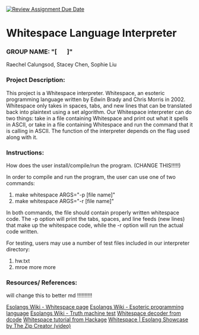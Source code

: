 [![Review Assignment Due Date](https://classroom.github.com/assets/deadline-readme-button-22041afd0340ce965d47ae6ef1cefeee28c7c493a6346c4f15d667ab976d596c.svg)](https://classroom.github.com/a/am3xLbu5)

# Whitespace Language Interpreter
 
### GROUP NAME: "[&nbsp;&nbsp;&nbsp;&nbsp;&nbsp;&nbsp;&nbsp;]"

Raechel Calungsod, Stacey Chen, Sophie Liu
       
### Project Description:
This project is a Whitespace interpreter. Whitespace, an esoteric programming language written 
by Edwin Brady and Chris Morris in 2002. Whitespace only takes in spaces, tabs, and new lines
that can be translated back into plaintext using a set algorithm. Our Whitespace interpreter
can do two things: take in a file containing Whitespace and print out what it spells in ASCII, or take in a file containing Whitespace and run the command that it is calling in ASCII. The function of the
interpreter depends on the flag used along with it.
  
### Instructions:

How does the user install/compile/run the program. (CHANGE THIS!!!!!)

In order to compile and run the program, the user can use one of two commands:
1. make whitespace ARGS="-p [file name]"
2. make whitespace ARGS="-r [file name]"

In both commands, the file should contain properly written whitespace code. The -p option will print the tabs, spaces, and line feeds (new lines) that make up the whitespace code, while the -r option will run the actual code written.

For testing, users may use a number of test files included in our interpreter directory:
1. hw.txt
2. mroe more more

### Resources/ References:

will change this to better md !!!!!!!!!!

[Esolangs Wiki - Whitespace page](https://esolangs.org/wiki/Whitespace)
[Esolangs Wiki - Esoteric programming language](https://esolangs.org/wiki/Esoteric_programming_language)
[Esolangs Wiki - Truth machine test](https://esolangs.org/wiki/Truth-machine)
[Whitespace decoder from dcode](https://www.dcode.fr/whitespace-language)
[Whitespace tutorial from Hackage](https://hackage.haskell.org/package/whitespace-0.4/src/docs/tutorial.html)
[Whitespace | Esolang Showcase by The Zip Creator (video)](https://www.youtube.com/watch?v=O406bEHAOcc)
